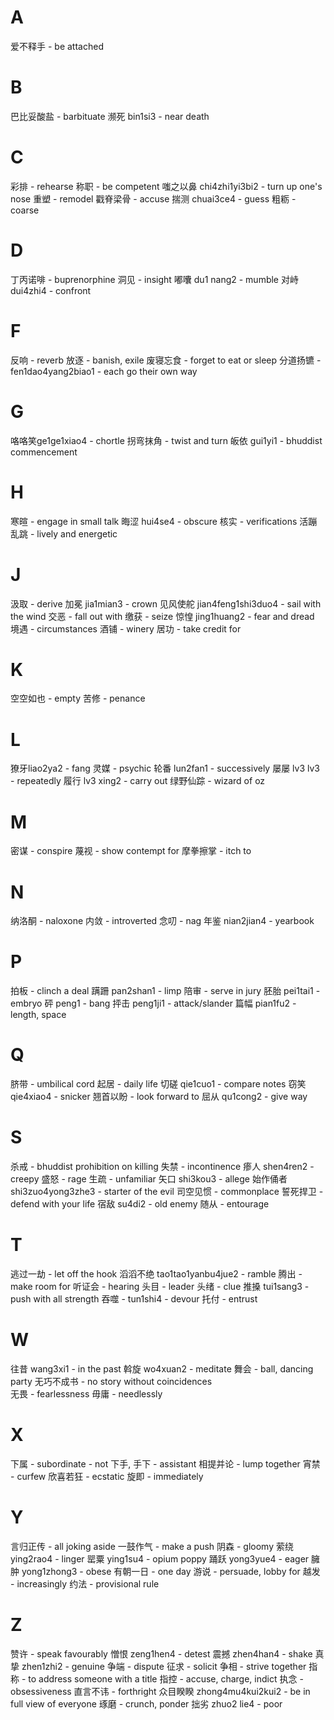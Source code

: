 # A

爱不释手 - be attached 

# B

巴比妥酸盐 - barbituate 
濒死 bin1si3 - near death 

# C 

彩排 - rehearse
称职 - be competent 
嗤之以鼻 chi4zhi1yi3bi2 - turn up one's nose 
重塑 - remodel 
戳脊梁骨 - accuse 
揣测 chuai3ce4 - guess
粗粝 - coarse 

# D

丁丙诺啡 - buprenorphine
洞见 - insight 
嘟囔 du1 nang2 - mumble 
对峙 dui4zhi4 - confront 

# F 

反响 - reverb
放逐 - banish, exile 
废寝忘食 - forget to eat or sleep 
分道扬镳 - fen1dao4yang2biao1 - each go their own way 

# G

咯咯笑ge1ge1xiao4 - chortle
拐弯抹角 - twist and turn 
皈依 gui1yi1 - bhuddist commencement 


# H

寒暄 - engage in small talk
晦涩 hui4se4 - obscure 
核实 - verifications
活蹦乱跳 - lively and energetic 

# J

汲取 - derive 
加冕 jia1mian3 - crown
见风使舵 jian4feng1shi3duo4 - sail with the wind
交恶 - fall out with 
缴获 - seize
惊惶 jing1huang2 - fear and dread
境遇 - circumstances
酒铺 - winery
居功 - take credit for 

# K

空空如也 - empty 
苦修 - penance 

# L 

獠牙liao2ya2 - fang 
灵媒 - psychic
轮番 lun2fan1 - successively 
屡屡 lv3 lv3 - repeatedly
履行 lv3 xing2 - carry out 
绿野仙踪 - wizard of oz 

# M

密谋 - conspire
蔑视 - show contempt for
摩拳擦掌 - itch to  

# N

纳洛酮 - naloxone
内敛 - introverted 
念叨 - nag
年鉴 nian2jian4 - yearbook 

# P 

拍板 - clinch a deal
蹒跚 pan2shan1 - limp
陪审 - serve in jury 
胚胎 pei1tai1 - embryo 
砰 peng1 - bang
抨击 peng1ji1 - attack/slander
篇幅 pian1fu2 - length, space

# Q

脐带 - umbilical cord 
起居 - daily life 
切磋 qie1cuo1 - compare notes 
窃笑qie4xiao4 - snicker 
翘首以盼 - look forward to 
屈从 qu1cong2 - give way 

# S

杀戒 - bhuddist prohibition on killing
失禁 - incontinence 
瘆人 shen4ren2 - creepy 
盛怒 - rage
生疏 - unfamiliar 
矢口 shi3kou3 - allege 
始作俑者 shi3zuo4yong3zhe3 - starter of the evil 
司空见惯 - commonplace
誓死捍卫 - defend with your life 
宿敌 su4di2 - old enemy 
随从 - entourage 

# T

逃过一劫 - let off the hook 
滔滔不绝 tao1tao1yanbu4jue2 - ramble
腾出 - make room for 
听证会 - hearing
头目 - leader 
头绪 - clue 
推搡 tui1sang3 - push with all strength 
吞噬 - tun1shi4 - devour 
托付 - entrust

# W

往昔 wang3xi1 - in the past
斡旋 wo4xuan2 - meditate
舞会 - ball, dancing party
无巧不成书 - no story without coincidences   
无畏 - fearlessness
毋庸 - needlessly


# X

下属 - subordinate - not 下手, 手下 - assistant 
相提并论 - lump together
宵禁 - curfew 
欣喜若狂 - ecstatic 
旋即 - immediately 

# Y 

言归正传 - all joking aside 
一鼓作气 - make a push
阴森 - gloomy 
萦绕 ying2rao4 - linger
罂粟 ying1su4 - opium poppy 
踊跃 yong3yue4 - eager 
臃肿 yong1zhong3 - obese 
有朝一日  - one day 
游说 - persuade, lobby for 
越发 - increasingly 
约法 - provisional rule 

# Z

赞许 - speak favourably 
憎恨 zeng1hen4 - detest
震撼 zhen4han4 - shake
真挚 zhen1zhi2 - genuine 
争端 - dispute
征求 - solicit
争相 - strive together
指称 - to address someone with a title 
指控 - accuse, charge, indict 
执念 - obsessiveness
直言不讳 - forthright 
众目睽睽 zhong4mu4kui2kui2 - be in full view of everyone
琢磨 - crunch, ponder
拙劣 zhuo2 lie4 - poor 
